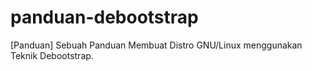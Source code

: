 # panduan-debootstrap
[Panduan] Sebuah Panduan Membuat Distro GNU/Linux menggunakan Teknik Debootstrap.
